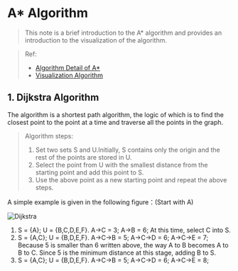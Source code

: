 # A* Algorithm
>This note is a brief introduction to the A* algorithm and provides an introduction to the visualization of the algorithm.

>Ref:
> - [Algorithm Detail of A*](https://www.cnblogs.com/21207-iHome/p/6048969.html#undefined)
> - [Visualization Algorithm](https://github.com/redglassli/PythonRobotics)

## 1. Dijkstra Algorithm
The algorithm is a shortest path algorithm, the logic of which is to find the closest point to the point at a time and traverse all the points in the graph.

> Algorithm steps: 
>1. Set two sets S and U.Initially, S contains only the origin and the rest of the points are stored in U.
>2. Select the point from U with the smallest distance from the starting point and add this point to S.
>3. Use the above point as a new starting point and repeat the above steps.

A simple example is given in the following figure：(Start with A)

![Dijkstra](https://pic002.cnblogs.com/images/2012/426620/2012073019593375.jpg#pic_center)

1. S = {A};  U = {B,C,D,E,F}. 
A$\rightarrow$C = 3;
A$\rightarrow$B = 6; 
At this time, select C into S.
2. S = {A,C};  U = {B,D,E,F}.
A$\rightarrow$C$\rightarrow$B = 5;
A$\rightarrow$C$\rightarrow$D = 6;
A$\rightarrow$C$\rightarrow$E = 7;
Because 5 is smaller than 6 written above, the way A to B becomes A to B to C. Since 5 is the minimum distance at this stage, adding B to S.
3. S = {A,C};  U = {B,D,E,F}.
A$\rightarrow$C$\rightarrow$B = 5;
A$\rightarrow$C$\rightarrow$D = 6;
A$\rightarrow$C$\rightarrow$E = 8;

